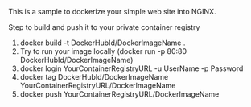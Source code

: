 This is a sample to dockerize your simple web site into NGINX.

Step to build and push it to your private container registry
1. docker build -t DockerHubId/DockerImageName .
2. Try to run your image locally (docker run -p 80:80 DockerHubId/DockerImageName)
3. docker login YourContainerRegistryURL -u UserName -p Password
4. docker tag DockerHubId/DockerImageName YourContainerRegistryURL/DockerImageName
5. docker push YourContainerRegistryURL/DockerImageName



